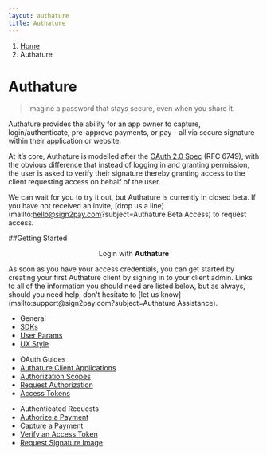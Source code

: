 ```yaml
---
layout: authature
title: Authature
---
```


<ol class="breadcrumb">
  <li><a href="/">Home</a></li>
  <li>Authature</li>
</ol>

# Authature

> Imagine a password that stays secure, even when you share it.

Authature provides the ability for an app owner to capture, login/authenticate, pre-approve payments, or pay - all via secure signature within their application or website.

At it’s core, Authature is modelled after the [OAuth 2.0 Spec](https://tools.ietf.org/html/rfc6749) (RFC 6749), with the obvious difference that instead of logging in and granting permission, the user is asked to verify their signature thereby granting access to the client requesting access on behalf of the user.

We can wait for you to try it out, but Authature is currently in closed beta. If you have not received an invite, [drop us a line](mailto:hello@sign2pay.com?subject=Authature Beta Access) to request access.

##Getting Started

<p style="text-align:center">
  <a class="btn btn-flat btn-labeled btn-info btn-lg btn-quick text-lg text-slim" data-ux="inline">
    <span class="btn-label icon fa fa-lock"></span>
    <span class="sk-text">
      Login with
      <strong>Authature</strong>
    </span>
  </a>
</p>
As soon as you have your access credentials, you can get started by creating your first Authature client by
<a onclick="alert('Sorry, but this is a closed beta for now')">signing in</a> to your client admin. Links to all of the information you should need are listed below, but as always, should you need help, don't hesitate to [let us know](mailto:support@sign2pay.com?subject=Authature Assistance).

<ul class="link-list">
  <li class="link-list-title">General</li>
  <li>
    <a href="/authature/sdks/index.html">SDKs</a>
  </li>
  <li>
    <a href="/authature/user_params.html">User Params</a>
  </li>
  <li>
    <a href="/authature/ux_styles.html">UX Style</a>
  </li>

</ul>


<ul class="link-list">
  <li class="link-list-title">OAuth Guides</li>
  <li>
    <a href="/authature/clients.html">Authature Client Applications</a>
  </li>
  <li>
    <a href="/authature/scopes/index.html">Authorization Scopes</a>
  </li>
  <li>
    <a href="/authature/access_grants.html">Request Authorization</a>
  </li>
  <li>
    <a href="/authature/access_tokens.html">Access Tokens</a>
  </li>
</ul>


<ul class="link-list">
  <li class="link-list-title">Authenticated Requests</li>

  <li>
    <a href="/authature/requests/pre_auth.html">Authorize a Payment</a>
  </li>

  <li>
    <a href="/authature/requests/payment.html">Capture a Payment</a>
  </li>

  <li>
    <a href="/authature/requests/verify_token.html">Verify an Access Token</a>
  </li>

  <li>
    <a href="/authature/requests/signature.html">Request Signature Image</a>
  </li>
</ul>

<script type="text/javascript">
  (function() {
    $(function() {
      var config;
      config = {
        authature_site: "app.staging2pay.com",
        client_id: "c509fd593742b6b08adf4f0b41a4801c",
        response_type: "code",
        redirect_uri: "http://authature.com/oauth/callback",
        state: '60208d752c576baad4839fa4ef401472d735f2e160af8d78342f5af8b0bd537b',
        device_uid: 'f815c953ad712af1448679b90a4973e5a8544e4a886f686ed901654aa3f0b143',
        complete: function() {
          alert("You're now logged in!");
        }
      };
      $(".btn-quick").on("click", function(e) {
        var authatureClient, button;
        e.preventDefault();
        button = new window.spinkitButton({
          el: $(this)
        });
        config.scope = "authenticate";
        config.ux_style = "popup";
        return authatureClient = new window.authature.Client(config);
      });
    });

  }).call(this);

</script>